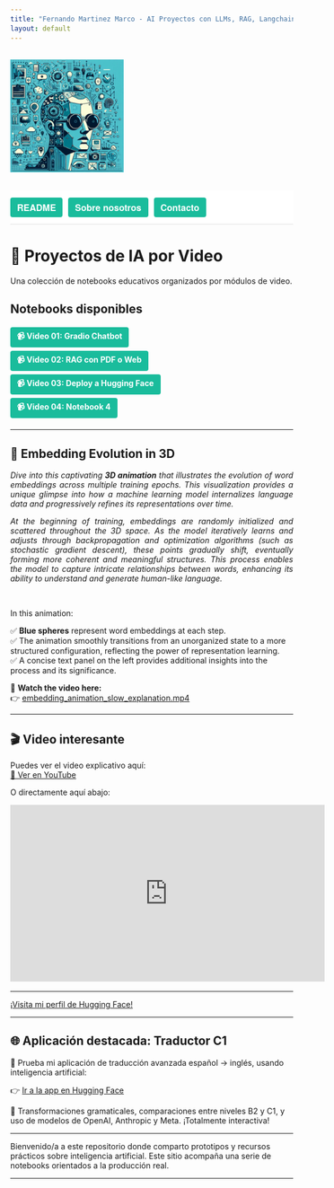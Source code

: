 ```yaml
---
title: "Fernando Martinez Marco - AI Proyectos con LLMs, RAG, Langchain, Gradio, Chroma"
layout: default
---
```


<div style="text-align: left; margin: 30px 0;">
  <img src="assets/img/im1.jpeg" style="max-width: 40%;" />
</div>

<div style="background-color: #ffffff; padding: 12px 0; font-family: 'Helvetica Neue', Helvetica, Arial, sans-serif; font-size: 16px; border-bottom: 1px solid #e0e0e0; display: flex; gap: 10px;">
  <a href="/AI/README.html" style="display: inline-block; background-color: #1abc9c; color: white; padding: 6px 12px; border-radius: 4px; text-decoration: none; font-weight: bold; transition: background-color 0.3s; cursor: pointer;" onmousedown="this.style.backgroundColor='#16a085';" onmouseup="this.style.backgroundColor='#1abc9c';">README</a>
  <a href="/AI/about.html" style="display: inline-block; background-color: #1abc9c; color: white; padding: 6px 12px; border-radius: 4px; text-decoration: none; font-weight: bold; transition: background-color 0.3s; cursor: pointer;" onmousedown="this.style.backgroundColor='#16a085';" onmouseup="this.style.backgroundColor='#1abc9c';">Sobre nosotros</a>
  <a href="mailto:fmmarco29@hotmail.com" style="display: inline-block; background-color: #1abc9c; color: white; padding: 6px 12px; border-radius: 4px; text-decoration: none; font-weight: bold; transition: background-color 0.3s; cursor: pointer;" onmousedown="this.style.backgroundColor='#16a085';" onmouseup="this.style.backgroundColor='#1abc9c';">Contacto</a>
</div>

# 🎥 Proyectos de IA por Video

Una colección de notebooks educativos organizados por módulos de video.

## Notebooks disponibles

<div style="margin: 20px 0; display: flex; flex-direction: column; align-items: flex-start; gap: 6px;">
  <a href="https://nbviewer.org/github/fmmarco29/AI/blob/main/Video_01/video01_Gradio_chatbot.ipynb" style="display: inline-block; background-color: #1abc9c; color: white; padding: 6px 12px; border-radius: 4px; text-decoration: none; font-weight: bold; transition: background-color 0.3s; cursor: pointer;" onmousedown="this.style.backgroundColor='#16a085';" onmouseup="this.style.backgroundColor='#1abc9c';">📹 Video 01: Gradio Chatbot</a>
  <a href="https://nbviewer.org/github/fmmarco29/AI/blob/main/Video_02/RAG_con_PDF_o_Web.ipynb" style="display: inline-block; background-color: #1abc9c; color: white; padding: 6px 12px; border-radius: 4px; text-decoration: none; font-weight: bold; transition: background-color 0.3s; cursor: pointer;" onmousedown="this.style.backgroundColor='#16a085';" onmouseup="this.style.backgroundColor='#1abc9c';">📹 Video 02: RAG con PDF o Web</a>
  <a href="https://nbviewer.org/github/fmmarco29/AI/blob/main/Video_03/Deploy_Hugging.ipynb" style="display: inline-block; background-color: #1abc9c; color: white; padding: 6px 12px; border-radius: 4px; text-decoration: none; font-weight: bold; transition: background-color 0.3s; cursor: pointer;" onmousedown="this.style.backgroundColor='#16a085';" onmouseup="this.style.backgroundColor='#1abc9c';">📹 Video 03: Deploy a Hugging Face</a>
  <a href="https://nbviewer.org/github/fmmarco29/AI/blob/main/Video_04/notebook4.ipynb" style="display: inline-block; background-color: #1abc9c; color: white; padding: 6px 12px; border-radius: 4px; text-decoration: none; font-weight: bold; transition: background-color 0.3s; cursor: pointer;" onmousedown="this.style.backgroundColor='#16a085';" onmouseup="this.style.backgroundColor='#1abc9c';">📹 Video 04: Notebook 4</a>
</div>

---

## 🌌 Embedding Evolution in 3D

<p style="text-align: justify;">
<em>Dive into this captivating <b>3D animation</b> that illustrates the evolution of word embeddings across multiple training epochs. This visualization provides a unique glimpse into how a machine learning model internalizes language data and progressively refines its representations over time.</em>
</p>

<p style="text-align: justify;">
<em>At the beginning of training, embeddings are randomly initialized and scattered throughout the 3D space. As the model iteratively learns and adjusts through backpropagation and optimization algorithms (such as stochastic gradient descent), these points gradually shift, eventually forming more coherent and meaningful structures. This process enables the model to capture intricate relationships between words, enhancing its ability to understand and generate human-like language.</em>
</p>

<br>

In this animation:

✅ **Blue spheres** represent word embeddings at each step.  
✅ The animation smoothly transitions from an unorganized state to a more structured configuration, reflecting the power of representation learning.  
✅ A concise text panel on the left provides additional insights into the process and its significance.

🔗 **Watch the video here:**  
👉 [embedding\_animation\_slow\_explanation.mp4](./embedding_animation_slow_explanation.mp4)

---

## 🎬 Video interesante

Puedes ver el video explicativo aquí:  
[🔗 Ver en YouTube](https://www.youtube.com/watch?v=t-1gu0EI_-o)

O directamente aquí abajo:

<iframe width="560" height="315" src="https://www.youtube.com/embed/t-1gu0EI_-o" frameborder="0" allowfullscreen></iframe>

---

[¡Visita mi perfil de Hugging Face!](https://huggingface.co/fmcsihe2929)

---

## 🌐 Aplicación destacada: Traductor C1

🚀 Prueba mi aplicación de traducción avanzada español → inglés, usando inteligencia artificial:

👉 [Ir a la app en Hugging Face](https://huggingface.co/spaces/fmcsihe2929/FernandoMartinezMarco_C1-Translator-ES-EN)

🎯 Transformaciones gramaticales, comparaciones entre niveles B2 y C1, y uso de modelos de OpenAI, Anthropic y Meta. ¡Totalmente interactiva!

---

Bienvenido/a a este repositorio donde comparto prototipos y recursos prácticos sobre inteligencia artificial. Este sitio acompaña una serie de notebooks orientados a la producción real.

---
